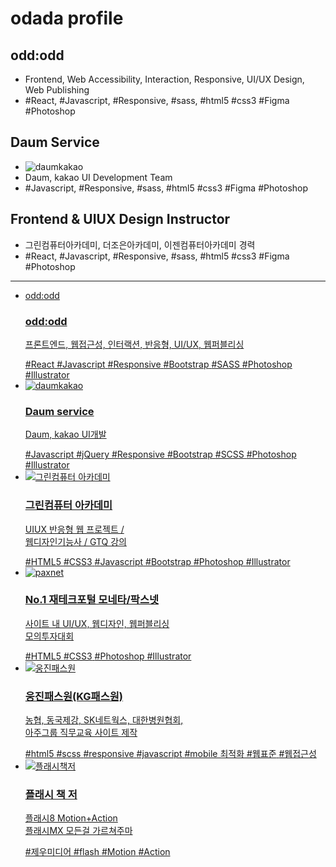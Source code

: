 # odada profile 

## odd:odd
- Frontend, Web Accessibility, Interaction, Responsive, UI/UX Design, Web Publishing
- #React, #Javascript, #Responsive, #sass, #html5 #css3 #Figma #Photoshop

## Daum Service
- <img src="http://eehd80.dothome.co.kr/imgs/intro/logo-daumkakao.png" alt="daumkakao" />
- Daum, kakao UI Development Team
- #Javascript, #Responsive, #sass, #html5 #css3 #Figma #Photoshop

## Frontend & UIUX Design Instructor
- 그린컴퓨터아카데미, 더조은아카데미, 이젠컴퓨터아카데미 경력
- #React, #Javascript, #Responsive, #sass, #html5 #css3 #Figma #Photoshop

  
---

<div id="profile" class="container-fluid text-center bg-grey">
                <ul class="lst-profile">
                    <li>
                        <a href="./portfolio-flato.html" class="thumbnail">
                            <span class="image mintpink">
                                odd:odd
                            </span>
                            <h3>odd:odd</h3>
                            <p>프론트엔드, 웹접근성, 인터랙션, 반응형, UI/UX, 웹퍼블리싱</p>
                            <div class="card__hashtags">
                                <span class="hashtag">#React</span>
                                <span class="hashtag">#Javascript</span>
                                <span class="hashtag">#Responsive</span>
                                <!-- <span class="hashtag">#jQuery</span> -->
                                <span class="hashtag">#Bootstrap</span>
                                <span class="hashtag">#SASS</span>
                                <span class="hashtag">#Photoshop</span>
                                <span class="hashtag">#Illustrator</span>
                            </div>
                        </a>
                    </li>
                    <li>
                        <a href="portfolio-flato.html#p2" class="thumbnail">
                            <span class="image daum">
                                <img src="http://eehd80.dothome.co.kr/imgs/intro/logo-daumkakao.png" alt="daumkakao" />
                            </span>
                            <h3>Daum service</h3>
                            <p>Daum, kakao UI개발</p>
                            <div class="card__hashtags">
                                <span class="hashtag">#Javascript</span>
                                <span class="hashtag">#jQuery</span>
                                <span class="hashtag">#Responsive</span>
                                <span class="hashtag">#Bootstrap</span>
                                <span class="hashtag">#SCSS</span>
                                <span class="hashtag">#Photoshop</span>
                                <span class="hashtag">#Illustrator</span>
                            </div>
                        </a>
                    </li>
                    <li>
                        <a href="http://cafe.naver.com/mocoding" class="thumbnail" target="_blank">
                            <span class="image">
                                <img src="http://eehd80.dothome.co.kr/imgs/intro/logo-green.png" alt="그린컴퓨터 아카데미" />
                            </span>
                            <h3>그린컴퓨터 아카데미</h3>
                            <p>
                                UIUX 반응형 웹 프로젝트 /<br />
                                웹디자인기능사 / GTQ 강의
                            </p>
                            <div class="card__hashtags">
                                <span class="hashtag">#HTML5</span>
                                <span class="hashtag">#CSS3</span>
                                <span class="hashtag">#Javascript</span>
                                <span class="hashtag">#Bootstrap</span>
                                <span class="hashtag">#Photoshop</span>
                                <span class="hashtag">#Illustrator</span>
                            </div>
                        </a>
                    </li>
                    <li>
                        <a href="./portfolio-paxnet.html" class="thumbnail">
                            <span class="image">
                                <img src="http://eehd80.dothome.co.kr/imgs/intro/logo-paxnet.png" alt="paxnet" />
                            </span>
                            <h3>No.1 재테크포털 모네타/팍스넷</h3>
                            <p>
                                사이트 내 UI/UX, 웹디자인, 웹퍼블리싱<br />
                                모의투자대회
                            </p>
                            <div class="card__hashtags">
                                <span class="hashtag">#HTML5</span>
                                <span class="hashtag">#CSS3</span>
                                <span class="hashtag">#Photoshop</span>
                                <span class="hashtag">#Illustrator</span>
                            </div>
                        </a>
                    </li>
                    <li>
                        <a href="./portfolio-woongjin.html" class="thumbnail">
                            <span class="image"><img src="http://eehd80.dothome.co.kr/imgs/intro/logo-woongjin.png" alt="웅진패스원" /></span>
                            <h3>웅진패스원(KG패스원)</h3>
                            <p>농협, 동국제강, SK네트웍스, 대한병원협회, <br />아주그룹 직무교육 사이트 제작</p>
                            <div class="card__hashtags">
                                <span class="hashtag">#html5</span>
                                <span class="hashtag">#scss</span>	                            
                                <span class="hashtag">#responsive</span>
                                <span class="hashtag">#javascript</span>
                                <span class="hashtag">#mobile 최적화</span>
                                <span class="hashtag">#웹표준</span>
                                <span class="hashtag">#웹접근성</span>
                            </div>
                        </a>
                    </li>
                    <li>
                        <a href="portfolio-flash.html" class="thumbnail" target="_blank">
                            <span class="image"><img src="http://eehd80.dothome.co.kr/imgs/intro/logo-flash.png" alt="플래시책저" /></span>
                            <h3>플래시 책 저</h3>
                            <p>
                                플래시8 Motion+Action <br />
                                플래시MX 모든걸 가르쳐주마
                            </p>
                            <div class="card__hashtags">
                                <span class="hashtag">#제우미디어</span>
                                <span class="hashtag">#flash</span>
                                <span class="hashtag">#Motion</span>
                                <span class="hashtag">#Action</span>
                            </div>
                        </a>
                    </li>
                </div>
